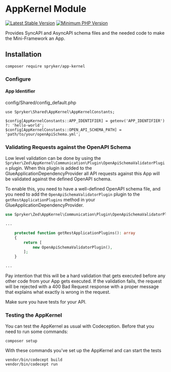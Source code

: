 # AppKernel Module
[![Latest Stable Version](https://poser.pugx.org/spryker/app-kernel/v/stable.svg)](https://packagist.org/packages/spryker/app-kernel)
[![Minimum PHP Version](https://img.shields.io/badge/php-%3E%3D%208.2-8892BF.svg)](https://php.net/)

Provides SyncAPI and AsyncAPI schema files and the needed code to make the Mini-Framework an App.

## Installation

```
composer require spryker/app-kernel
```

### Configure

#### App Identifier

config/Shared/config_default.php

```
use Spryker\Shared\AppKernel\AppKernelConstants;

$config[AppKernelConstants::APP_IDENTIFIER] = getenv('APP_IDENTIFIER') ?: 'hello-world';
$config[AppKernelConstants::OPEN_API_SCHEMA_PATH] = 'path/to/your/openApiSchema.yml';
```

### Validating Requests against the OpenAPI Schema

Low level validation can be done by using the `Spryker\Zed\AppKernel\Communication\Plugin\OpenApiSchemaValidatorPlugin` plugin. When this plugin is added to the GlueApplicationDependencyProvider all API requests against this App will be validated against the defined OpenAPI schema.

To enable this, you need to have a well-defined OpenAPI schema file, and you need to add the `OpenApiSchemaValidatorPlugin` plugin to the `getRestApplicationPlugins` method in your GlueApplicationDependencyProvider.

```php
use Spryker\Zed\AppKernel\Communication\Plugin\OpenApiSchemaValidatorPlugin;

...

    protected function getRestApplicationPlugins(): array
    {
        return [
            new OpenApiSchemaValidatorPlugin(),
        ];
    }

...
```

Pay intention that this will be a hard validation that gets executed before any other code from your App gets executed. If the validation fails, the request will be rejected with a 400 Bad Request response with a proper message that explains what exactly is wrong in the request.

Make sure you have tests for your API.

### Testing the AppKernel

You can test the AppKernel as usual with Codeception. Before that you need to run some commands:

```
composer setup
```

With these commands you've set up the AppKernel and can start the tests

```
vendor/bin/codecept build
vendor/bin/codecept run
```
